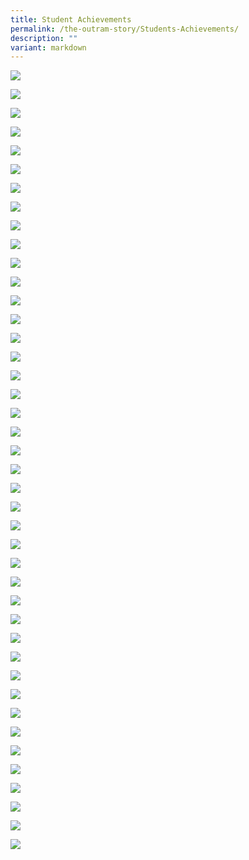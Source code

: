 ```yaml
---
title: Student Achievements
permalink: /the-outram-story/Students-Achievements/
description: ""
variant: markdown
---
```

![](/images/Outram_Honour_Roll_2023_2024__1__Page_01.jpg)

![](/images/Outram_Honour_Roll_2023_2024__1__Page_02.jpg)

![](/images/Outram_Honour_Roll_2023_2024__1__Page_03.jpg)

![](/images/Outram_Honour_Roll_2023_2024__1__Page_04.jpg)

![](/images/Outram_Honour_Roll_2023_2024__1__Page_05.jpg)

![](/images/Outram_Honour_Roll_2023_2024__1__Page_06.jpg)

![](/images/Outram_Honour_Roll_2023_2024__1__Page_07.jpg)

![](/images/Outram_Honour_Roll_2023_2024__1__Page_08.jpg)

![](/images/Outram_Honour_Roll_2023_2024__1__Page_09.jpg)

![](/images/Outram_Honour_Roll_2023_2024__1__Page_10.jpg)

![](/images/Outram_Honour_Roll_2023_2024__1__Page_11.jpg)

![](/images/Outram_Honour_Roll_2023_2024__1__Page_12.jpg)

![](/images/Outram_Honour_Roll_2023_2024__1__Page_13.jpg)

![](/images/Outram_Honour_Roll_2023_2024__1__Page_14.jpg)

![](/images/Outram_Honour_Roll_2023_2024__1__Page_15.jpg)

![](/images/Outram_Honour_Roll_2023_2024__1__Page_16.jpg)

![](/images/Outram_Honour_Roll_2023_2024__1__Page_17.jpg)

![](/images/Outram_Honour_Roll_2023_2024__1__Page_18.jpg)

![](/images/Outram_Honour_Roll_2023_2024__1__Page_19.jpg)

![](/images/Outram_Honour_Roll_2023_2024__1__Page_20.jpg)

![](/images/Outram_Honour_Roll_2023_2024__1__Page_21.jpg)

![](/images/Outram_Honour_Roll_2023_2024__1__Page_22.jpg)

![](/images/Outram_Honour_Roll_2023_2024__1__Page_23.jpg)

![](/images/Outram_Honour_Roll_2023_2024__1__Page_24.jpg)

![](/images/Outram_Honour_Roll_2023_2024__1__Page_25.jpg)

![](/images/Outram_Honour_Roll_2023_2024__1__Page_26.jpg)

![](/images/Outram_Honour_Roll_2023_2024__1__Page_27.jpg)

![](/images/Outram_Honour_Roll_2023_2024__1__Page_28.jpg)

![](/images/Outram_Honour_Roll_2023_2024__1__Page_29.jpg)

![](/images/Outram_Honour_Roll_2023_2024__1__Page_30.jpg)

![](/images/Outram_Honour_Roll_2023_2024__1__Page_31.jpg)

![](/images/Outram_Honour_Roll_2023_2024__1__Page_32.jpg)

![](/images/Outram_Honour_Roll_2023_2024__1__Page_33.jpg)

![](/images/Outram_Honour_Roll_2023_2024__1__Page_34.jpg)

![](/images/Outram_Honour_Roll_2023_2024__1__Page_35.jpg)

![](/images/Outram_Honour_Roll_2023_2024__1__Page_36.jpg)

![](/images/Outram_Honour_Roll_2023_2024__1__Page_37.jpg)

![](/images/Outram_Honour_Roll_2023_2024__1__Page_38.jpg)

![](/images/Outram_Honour_Roll_2023_2024__1__Page_39.jpg)

![](/images/Outram_Honour_Roll_2023_2024__1__Page_40.jpg)

![](/images/Outram_Honour_Roll_2023_2024__1__Page_41.jpg)

![](/images/Outram_Honour_Roll_2023_2024__1__Page_42.jpg)